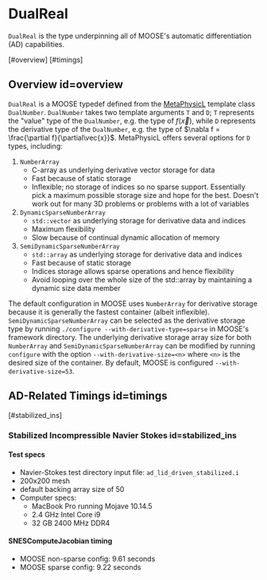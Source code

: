 # DualReal

`DualReal` is the type underpinning all of MOOSE's automatic differentiation (AD)
capabilities.

[#overview]
[#timings]

## Overview id=overview

`DualReal` is a MOOSE typedef defined from the
[MetaPhysicL](https://github.com/libMesh/MetaPhysicL) template class
`DualNumber`. `DualNumber` takes two template arguments `T` and `D`; `T`
represents the "value" type of the `DualNumber`, e.g. the type of $f(\vec{x})$,
while `D` represents the derivative type of the `DualNumber`, e.g. the type of
$\nabla f = \frac{\partial f}{\partial\vec{x}}$. MetaPhysicL offers several
options for `D` types, including:

1. `NumberArray`
    - C-array as underlying derivative vector storage for data
    - Fast because of static storage
    - Inflexible; no storage of indices so no sparse support. Essentially pick a
      maximum possible storage size and hope for the best. Doesn't work out for
      many 3D problems or problems with a lot of variables
2. `DynamicSparseNumberArray`
    - `std::vector` as underlying storage for derivative data and indices
    - Maximum flexibility
    - Slow because of continual dynamic allocation of memory
3. `SemiDynamicSparseNumberArray`
    - `std::array` as underlying storage for derivative data and indices
    - Fast because of static storage
    - Indices storage allows sparse operations and hence flexibility
    - Avoid looping over the whole size of the std::array by
      maintaining a dynamic size data member

The default configuration in MOOSE uses `NumberArray` for derivative storage
because it is generally the fastest container (albeit
inflexible). `SemiDynamicSparseNumberArray` can be selected as the derivative
storage type by running `./configure --with-derivative-type=sparse` in MOOSE's
framework directory. The underlying derivative storage array size for both
`NumberArray` and `SemiDynamicSparseNumberArray` can be modified by running
`configure` with the option `--with-derivative-size=<n>` where `<n>` is the
desired size of the container. By default, MOOSE is configured `--with-derivative-size=53`.

## AD-Related Timings id=timings

[#stabilized_ins]

### Stabilized Incompressible Navier Stokes id=stabilized_ins

#### Test specs

- Navier-Stokes test directory input file: `ad_lid_driven_stabilized.i`
- 200x200 mesh
- default backing array size of 50
- Computer specs:
    - MacBook Pro running Mojave 10.14.5
    - 2.4 GHz Intel Core i9
    - 32 GB 2400 MHz DDR4

#### SNESComputeJacobian timing

- MOOSE non-sparse config: 9.61 seconds
- MOOSE sparse config: 9.22 seconds
